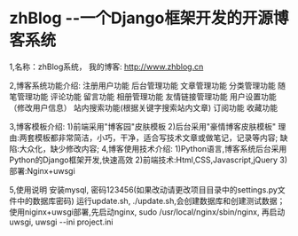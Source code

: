 # zhBlog --一个Django框架开发的开源博客系统

1,名称：zhBlog系统， 我的博客: http://www.zhblog.cn

2,博客系统功能介绍:
	注册用户功能
	后台管理功能
    文章管理功能
    分类管理功能
	随笔管理功能
	评论功能
	留言功能
	相册管理功能
	友情链接管理功能
	用户设置功能（修改用户信息）
    站内搜索功能(根据关键字搜索站内文章)
	订阅功能
	收藏功能

3,博客模板介绍:
	1)前端采用"博客园"皮肤模板
	2)后台采用"豪情博客皮肤模板"
	理由:两套模板都非常简洁，小巧，干净，适合写技术文章或做笔记，记录等内容;
	缺陷:大众化，缺少修改内容;
4,博客使用技术介绍:
	1)Python语言,博客系统后台采用Python的Django框架开发,快速高效
	2)前端技术:Html,CSS,Javascript,jQuery
	3)部署:Nginx+uwsgi
	
5,使用说明
	安装mysql, 密码123456(如果改动请更改项目目录中的settings.py文件中的数据库密码)
	运行update.sh, ./update.sh,会创建数据库和创建测试数据；
	使用niginx+uwsgi部署,先启动nginx, sudo /usr/local/nginx/sbin/nginx, 再启动uwsgi, uwsgi --ini project.ini
	


